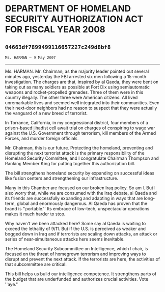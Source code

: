 # DEPARTMENT OF HOMELAND SECURITY AUTHORIZATION ACT FOR FISCAL YEAR 2008
## `04663df7899499116657227c249d8bf8`
`Ms. HARMAN — 9 May 2007`

---


Ms. HARMAN. Mr. Chairman, as the majority leader pointed out several 
minutes ago, yesterday the FBI arrested six men following a 15-month 
investigation. The charges are that, inspired by al Qaeda, they were 
bent on taking out as many soldiers as possible at Fort Dix using 
semiautomatic weapons and rocket-propelled grenades. Three of them were 
in this country illegally. The other three were American citizens. All 
lived unremarkable lives and seemed well integrated into their 
communities. Even their next-door neighbors had no reason to suspect 
that they were actually the vanguard of a new breed of terrorist.

In Torrance, California, in my congressional district, four members 
of a prison-based jihadist cell await trial on charges of conspiring to 
wage war against the U.S. Government through terrorism, kill members of 
the Armed Forces, and murder foreign officials.

Mr. Chairman, this is our future. Protecting the homeland, preventing 
and disrupting the next terrorist attack is the primary responsibility 
of the Homeland Security Committee, and I congratulate Chairman 
Thompson and Ranking Member King for putting together this 
authorization bill.

The bill strengthens homeland security by expanding on successful 
ideas like fusion centers and strengthening our infrastructure.

Many in this Chamber are focused on our broken Iraq policy. So am I. 
But I also worry that, while we are consumed with the Iraq debate, al 
Qaeda and its friends are successfully expanding and adapting in ways 
that are long-term, global and enormously dangerous. Al Qaeda has 
proven that the brand is ''portable.'' Its embrace of low-tech, 
unspectacular operations makes it much harder to stop.

Why haven't we been attacked here? Some say al Qaeda is waiting to 
exceed the lethality of 9/11. But if the U.S. is perceived as weaker 
and bogged down in Iraq and if terrorists are scaling down attacks, an 
attack or series of near-simultaneous attacks here seems inevitable.

The Homeland Security Subcommittee on Intelligence, which I chair, is 
focused on the threat of homegrown terrorism and improving ways to 
disrupt and prevent the next attack. If the terrorists are here, the 
activities of that subcommittee are critical.

This bill helps us build our intelligence competence. It strengthens 
parts of the budget that are underfunded and authorizes crucial 
activities. Vote ''aye.''